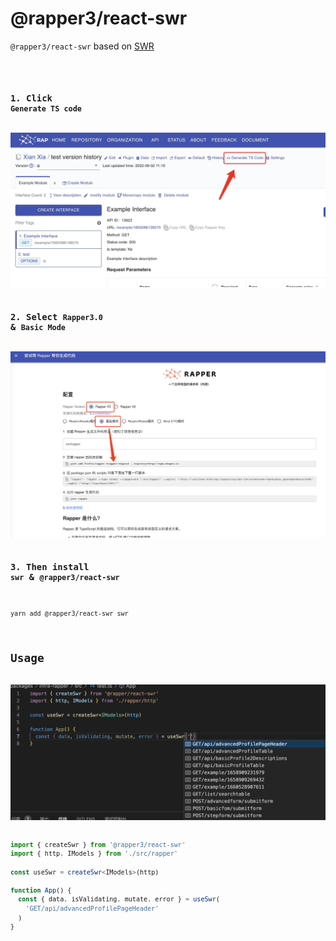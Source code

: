 # @rapper3/react-swr

`@rapper3/react-swr` based on [SWR](https://swr.vercel.app/zh-CN)

<code src="../demos/ReactSwr.tsx">

### 1. Click `Generate TS code`

<img width="850px" src="../images/ts-generate.jpg">

### 2. Select `Rapper3.0` & `Basic Mode`

<img width="850px" src="../images/normal-mode.jpg">

### 3. Then install `swr` & `@rapper3/react-swr`

```bash
yarn add @rapper3/react-swr swr
```

## Usage

<img width="700px" src="./../images/react-swr.jpg">

```ts
import { createSwr } from '@rapper3/react-swr'
import { http, IModels } from './src/rapper'

const useSwr = createSwr<IModels>(http)

function App() {
  const { data, isValidating, mutate, error } = useSwr(
    'GET/api/advancedProfilePageHeader'
  )
}
```
